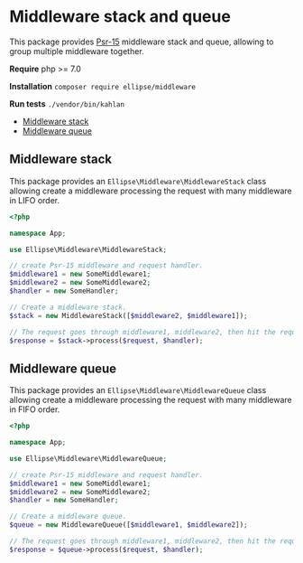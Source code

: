 # Middleware stack and queue

This package provides [Psr-15](https://www.php-fig.org/psr/psr-15/) middleware stack and queue, allowing to group multiple middleware together.

**Require** php >= 7.0

**Installation** `composer require ellipse/middleware`

**Run tests** `./vendor/bin/kahlan`

- [Middleware stack](https://github.com/ellipsephp/middleware#middleware-stack)
- [Middleware queue](https://github.com/ellipsephp/middleware#middleware-queue)

## Middleware stack

This package provides an `Ellipse\Middleware\MiddlewareStack` class allowing create a middleware processing the request with many middleware in LIFO order.

```php
<?php

namespace App;

use Ellipse\Middleware\MiddlewareStack;

// create Psr-15 middleware and request handler.
$middleware1 = new SomeMiddleware1;
$middleware2 = new SomeMiddleware2;
$handler = new SomeHandler;

// Create a middleware stack.
$stack = new MiddlewareStack([$middleware2, $middleware1]);

// The request goes through middleware1, middleware2, then hit the request handler.
$response = $stack->process($request, $handler);
```

## Middleware queue

This package provides an `Ellipse\Middleware\MiddlewareQueue` class allowing create a middleware processing the request with many middleware in FIFO order.

```php
<?php

namespace App;

use Ellipse\Middleware\MiddlewareQueue;

// create Psr-15 middleware and request handler.
$middleware1 = new SomeMiddleware1;
$middleware2 = new SomeMiddleware2;
$handler = new SomeHandler;

// Create a middleware queue.
$queue = new MiddlewareQueue([$middleware1, $middleware2]);

// The request goes through middleware1, middleware2, then hit the request handler.
$response = $queue->process($request, $handler);
```
